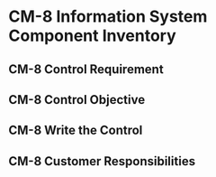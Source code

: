 # CM-8 Information System Component Inventory
## CM-8 Control Requirement
## CM-8 Control Objective
## CM-8 Write the Control
## CM-8 Customer Responsibilities
